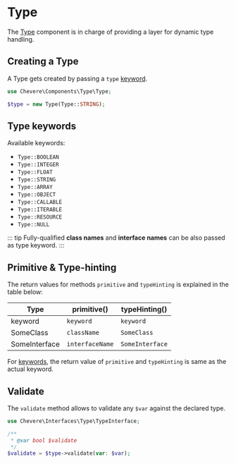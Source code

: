 # Type

The [Type](../reference/Chevere/Components/Type/Type.md) component is in charge of providing a layer for dynamic type handling.

## Creating a Type

A Type gets created by passing a `type` [keyword](#type-keywords).

```php
use Chevere\Components\Type\Type;

$type = new Type(Type::STRING);
```

## Type keywords

Available keywords:

- `Type::BOOLEAN`
- `Type::INTEGER`
- `Type::FLOAT`
- `Type::STRING`
- `Type::ARRAY`
- `Type::OBJECT`
- `Type::CALLABLE`
- `Type::ITERABLE`
- `Type::RESOURCE`
- `Type::NULL`

::: tip
Fully-qualified **class names** and **interface names** can be also passed as type keyword.
:::

## Primitive & Type-hinting

The return values for methods `primitive` and `typeHinting` is explained in the table below:

| Type          | primitive()     | typeHinting()   |
| ------------- | --------------- | --------------- |
| keyword       | `keyword`       | `keyword`       |
| SomeClass     | `className`     | `SomeClass`     |
| SomeInterface | `interfaceName` | `SomeInterface` |

For [keywords](#keywords), the return value of `primitive` and `typeHinting` is same as the actual keyword.

## Validate

The `validate` method allows to validate any `$var` against the declared type.

```php
use Chevere\Interfaces\Type\TypeInterface;

/**
 * @var bool $validate
 */
$validate = $type->validate(var: $var);
```
